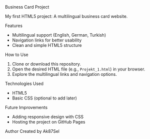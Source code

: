 Business Card Project

My first HTML5 project: A multilingual business card website.

Features
- Multilingual support (English, German, Turkish)
- Navigation links for better usability
- Clean and simple HTML5 structure

How to Use
1. Clone or download this repository.
2. Open the desired HTML file (e.g., `Projekt_1.html`) in your browser.
3. Explore the multilingual links and navigation options.

Technologies Used
- HTML5
- Basic CSS (optional to add later)

Future Improvements
- Adding responsive design with CSS
- Hosting the project on GitHub Pages

Author
Created by Ak87Sel

